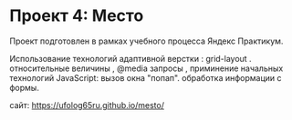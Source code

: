# Проект 4: Место

Проект подготовлен в рамках учебного процесса Яндекс Практикум.

Использование технологий адаптивной верстки : grid-layout . относительные величины , @media запросы , приминение начальных технологий JavaScript: вызов окна "попап". обработка информации с формы.

сайт:  https://ufolog65ru.github.io/mesto/
